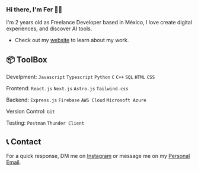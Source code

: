### Hi there, I'm Fer 👋🏻

I'm 2 years old as Freelance Developer based in México, I love create digital experiences, and discover AI tools.

* Check out my [website](https://magnideveloper.com "Magni Developer") to learn about my work.

## 📦 ToolBox

Develpment: `Javascript` `Typescript` `Python` `C` `C++` `SQL` `HTML` `CSS`

Frontend: `React.js` `Next.js` `Astro.js` `Tailwind.css`

Backend: `Express.js` `Firebase` `AWS Cloud`  `Microsoft Azure`

Version Control: `Git`

Testing: `Postman` `Thunder Client`

## 📞 Contact

For a quick response, DM me on [Instagram](https://instagram.com/fermeridamagni "@fermeridamagni") or message me on my [Personal Email](mailto:fermeridamagni@outlook.com "fermeridamagni@outlook.com").
